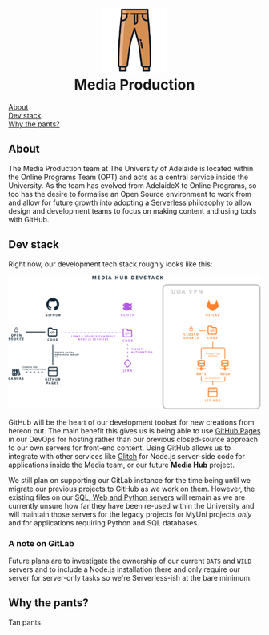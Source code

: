 <h1 align='center'><img src="pantsss.png" width="130px"/><br/> Media Production</h1>

  
[About](#about)  
[Dev stack](#dev-stack)  
[Why the pants?](#why-the-pants)  
  
## About
The Media Production team at The University of Adelaide is located within the Online Programs Team (OPT) and acts as a central service inside the University. As the team has evolved from AdelaideX to Online Programs, so too has the desire to formalise an Open Source environment to work from and allow for future growth into adopting a [Serverless](https://serverless.css-tricks.com/) philosophy to allow design and development teams to focus on making content and using tools with GitHub. 

## Dev stack
Right now, our development tech stack roughly looks like this:
<br/>
<p align='center'><img src="devstack.svg"/><br/></p>

GitHub will be the heart of our development toolset for new creations from hereon out. The main benefit this gives us is being able to use [GitHub Pages](https://pages.github.com/) in our DevOps for hosting rather than our previous closed-source approach to our own servers for front-end content. Using GitHub allows us to integrate with other services like [Glitch](https://glitch.com/) for Node.js server-side code for applications inside the Media team, or our future **Media Hub** project.

We still plan on supporting our GitLab instance for the time being until we migrate our previous projects to GitHub as we work on them. However, the existing files on our [SQL, Web and Python servers](https://lti-adx.adelaide.edu.au/course-units/all/) will remain as we are currently unsure how far they have been re-used within the University and will maintain those servers for the legacy projects for MyUni projects *only* and for applications requiring Python and SQL databases.

### A note on GitLab
Future plans are to investigate the ownership of our current `BATS` and `WILD` servers and to include a Node.js installation there and only require our server for server-only tasks so we're Serverless-ish at the bare minimum.

## Why the pants?
Tan pants
